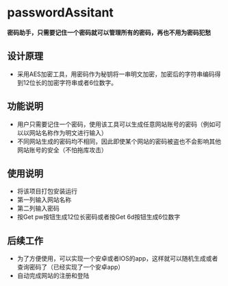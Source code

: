 # passwordAssitant
**密码助手，只需要记住一个密码就可以管理所有的密码，再也不用为密码犯愁**

## 设计原理
- 采用AES加密工具，用密码作为秘钥将一串明文加密，加密后的字符串编码得到12位长的加密字符串或者6位数字。

## 功能说明
- 用户只需要记住一个密码，使用该工具可以生成任意网站账号的密码（例如可以以网站名称作为明文进行输入）
- 不同网站生成的密码均不相同，因此即使某个网站的密码被盗也不会影响其他网站账号的安全（不怕拖库攻击）

## 使用说明
- 将该项目打包安装运行
- 第一列输入网站名称
- 第二列输入密码
- 按Get pw按钮生成12位长密码或者按Get 6d按钮生成6位数字

## 后续工作
- 为了方便使用，可以实现一个安卓或者IOS的app，这样就可以随机生成或者查询密码了（已经实现了一个安卓app）
- 自动完成网站的注册和登陆
